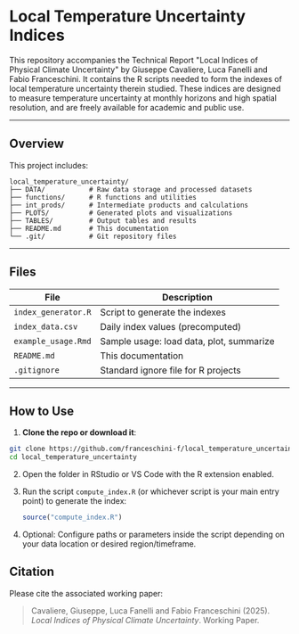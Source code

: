 # Local Temperature Uncertainty Indices

This repository accompanies the Technical Report "Local Indices of Physical Climate Uncertainty" by Giuseppe Cavaliere, Luca Fanelli and Fabio Franceschini. It contains the R scripts needed to form the indexes of local temperature uncertainty therein studied. These indices are designed to measure temperature uncertainty at monthly horizons and high spatial resolution, and are freely available for academic and public use.

---

## Overview

This project includes:

```
local_temperature_uncertainty/
├── DATA/           # Raw data storage and processed datasets
├── functions/      # R functions and utilities
├── int_prods/      # Intermediate products and calculations
├── PLOTS/          # Generated plots and visualizations
├── TABLES/         # Output tables and results
├── README.md       # This documentation
└── .git/           # Git repository files
```


---

## Files

| File                | Description                                        |
|---------------------|----------------------------------------------------|
| `index_generator.R` | Script to generate the indexes                     |
| `index_data.csv`    | Daily index values (precomputed)                   |
| `example_usage.Rmd` | Sample usage: load data, plot, summarize           |
| `README.md`         | This documentation                                 |
| `.gitignore`        | Standard ignore file for R projects                |

---

## How to Use

1. **Clone the repo or download it**:

```bash
git clone https://github.com/franceschini-f/local_temperature_uncertainty.git
cd local_temperature_uncertainty
```

2. Open the folder in RStudio or VS Code with the R extension enabled.

3. Run the script `compute_index.R` (or whichever script is your main entry point) to generate the index:
    ```r
    source("compute_index.R")
    ```

4. Optional: Configure paths or parameters inside the script depending on your data location or desired region/timeframe.



## Citation

Please cite the associated working paper:

> Cavaliere, Giuseppe, Luca Fanelli and Fabio Franceschini (2025). *Local Indices of Physical Climate Uncertainty*. Working Paper. <!-- [Link to paper if available] -->



